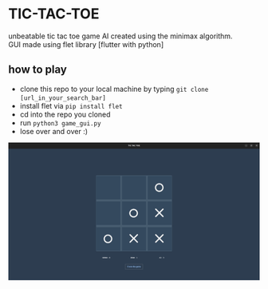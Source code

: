 # TIC-TAC-TOE
unbeatable tic tac toe game AI  created using the minimax algorithm. </br>
GUI made using flet library [flutter with python]

## how to play
- clone this repo to your local machine by typing `git clone [url_in_your_search_bar]`
- install flet via `pip install flet`
- cd into the repo you cloned
- run `python3 game_gui.py`
- lose over and over :)

<img src="images/updated_img.png" />
